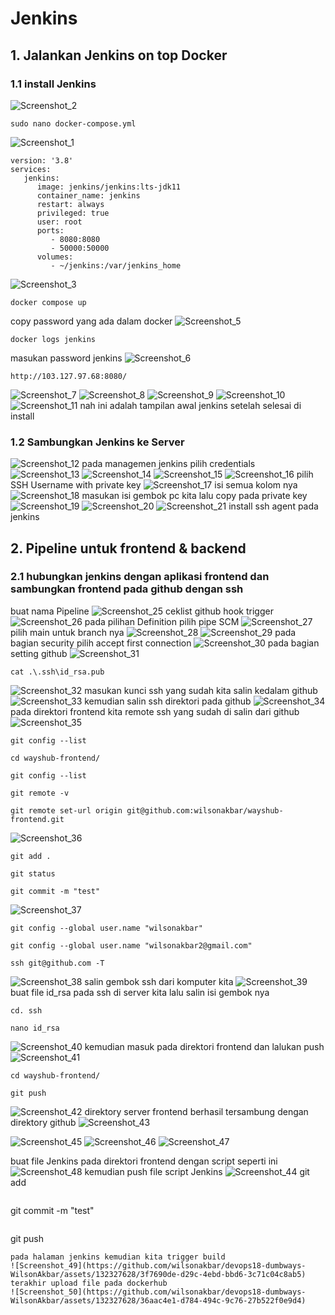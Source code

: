 # Jenkins
## 1. Jalankan Jenkins on top Docker
### 1.1 install Jenkins
![Screenshot_2](https://github.com/wilsonakbar/devops18-dumbways-WilsonAkbar/assets/132327628/d3003eb6-ba71-4742-9015-7268f5d602a2)
```
sudo nano docker-compose.yml
```
![Screenshot_1](https://github.com/wilsonakbar/devops18-dumbways-WilsonAkbar/assets/132327628/c4b038f6-92ba-4fd1-8e99-83701b779c66)
```
version: '3.8'
services:
   jenkins:
      image: jenkins/jenkins:lts-jdk11
      container_name: jenkins
      restart: always
      privileged: true
      user: root
      ports:
         - 8080:8080
         - 50000:50000 
      volumes:
         - ~/jenkins:/var/jenkins_home
```
![Screenshot_3](https://github.com/wilsonakbar/devops18-dumbways-WilsonAkbar/assets/132327628/56b2992c-7c7c-4c43-9120-d68ddb091a12)
 ```
docker compose up
```
copy password yang ada dalam docker
![Screenshot_5](https://github.com/wilsonakbar/devops18-dumbways-WilsonAkbar/assets/132327628/3fbf5d0b-bdec-4a6a-b15f-9b7ffe03b357)
```
docker logs jenkins
```
masukan password jenkins
![Screenshot_6](https://github.com/wilsonakbar/devops18-dumbways-WilsonAkbar/assets/132327628/d4bbe6e8-1c08-4262-a7e1-fa7c88b2d18e)

```
http://103.127.97.68:8080/
```
![Screenshot_7](https://github.com/wilsonakbar/devops18-dumbways-WilsonAkbar/assets/132327628/e60d33da-547b-4181-9330-b12926980f3c)
![Screenshot_8](https://github.com/wilsonakbar/devops18-dumbways-WilsonAkbar/assets/132327628/84ea1bcc-5650-4b26-baf6-b4091ee924f5)
![Screenshot_9](https://github.com/wilsonakbar/devops18-dumbways-WilsonAkbar/assets/132327628/dfef9c8d-5aee-4ed3-b086-61375553992c)
![Screenshot_10](https://github.com/wilsonakbar/devops18-dumbways-WilsonAkbar/assets/132327628/55308a2f-5989-4084-8c41-6fb3b99b3f76)
![Screenshot_11](https://github.com/wilsonakbar/devops18-dumbways-WilsonAkbar/assets/132327628/156b1d64-8237-40c0-a467-22c0fd63ee0b)
nah ini adalah tampilan awal jenkins setelah selesai di install
### 1.2 Sambungkan Jenkins ke Server
![Screenshot_12](https://github.com/wilsonakbar/devops18-dumbways-WilsonAkbar/assets/132327628/d9d82d0d-4df2-4a2d-8f15-d0509db2e122)
pada managemen jenkins pilih credentials
![Screenshot_13](https://github.com/wilsonakbar/devops18-dumbways-WilsonAkbar/assets/132327628/172cdbf7-8eba-4b97-91ea-7b9556aa65dc)
![Screenshot_14](https://github.com/wilsonakbar/devops18-dumbways-WilsonAkbar/assets/132327628/74748bba-e40d-4416-934e-be44852d0c41)
![Screenshot_15](https://github.com/wilsonakbar/devops18-dumbways-WilsonAkbar/assets/132327628/144a4b5f-cdd8-45c0-bd6c-79677cff4ce6)
![Screenshot_16](https://github.com/wilsonakbar/devops18-dumbways-WilsonAkbar/assets/132327628/df42963f-ddf3-458e-9e9c-d69d1be53e68)
pilih SSH Username with private key
![Screenshot_17](https://github.com/wilsonakbar/devops18-dumbways-WilsonAkbar/assets/132327628/d24544da-fd30-488f-867a-a544df062350)
isi semua kolom nya
![Screenshot_18](https://github.com/wilsonakbar/devops18-dumbways-WilsonAkbar/assets/132327628/ebf2b8fb-9790-4194-91f8-b7f61b23a45e)
masukan isi gembok pc kita lalu copy pada private key
![Screenshot_19](https://github.com/wilsonakbar/devops18-dumbways-WilsonAkbar/assets/132327628/b4bdf7af-991b-4b29-b909-5fd14824868a)
![Screenshot_20](https://github.com/wilsonakbar/devops18-dumbways-WilsonAkbar/assets/132327628/e7241d4c-7cf4-4aef-b6c7-9ca8e1d368d1)
![Screenshot_21](https://github.com/wilsonakbar/devops18-dumbways-WilsonAkbar/assets/132327628/6c0e7aaa-d62e-4923-9401-4de96bcd2cf6)
install ssh agent pada jenkins
## 2. Pipeline untuk frontend & backend
### 2.1 hubungkan jenkins dengan aplikasi frontend dan sambungkan frontend pada github dengan ssh
buat nama Pipeline
![Screenshot_25](https://github.com/wilsonakbar/devops18-dumbways-WilsonAkbar/assets/132327628/9a172e56-4885-4435-9f79-b494ca70f90b)
ceklist github hook trigger
![Screenshot_26](https://github.com/wilsonakbar/devops18-dumbways-WilsonAkbar/assets/132327628/82da8e97-5d68-439e-98fd-31757077dcfa)
pada pilihan Definition pilih pipe SCM
![Screenshot_27](https://github.com/wilsonakbar/devops18-dumbways-WilsonAkbar/assets/132327628/981a252d-5348-4629-97dd-0cd265034a82)
pilih main untuk branch nya
![Screenshot_28](https://github.com/wilsonakbar/devops18-dumbways-WilsonAkbar/assets/132327628/f94bdc19-7592-4e8e-910c-45994f2ddbff)
![Screenshot_29](https://github.com/wilsonakbar/devops18-dumbways-WilsonAkbar/assets/132327628/47569f22-02c8-42d1-94fc-507d7f4f638a)
pada bagian security pilih accept first connection
![Screenshot_30](https://github.com/wilsonakbar/devops18-dumbways-WilsonAkbar/assets/132327628/0c0732d3-e157-4e73-a589-6aa14da92451)
pada bagian setting github
![Screenshot_31](https://github.com/wilsonakbar/devops18-dumbways-WilsonAkbar/assets/132327628/eb6e2cb2-8313-48bf-8063-678455eebbdb)
```
cat .\.ssh\id_rsa.pub
```
![Screenshot_32](https://github.com/wilsonakbar/devops18-dumbways-WilsonAkbar/assets/132327628/28ab91e1-3378-46f6-af59-2bdaee228766)
masukan kunci ssh yang sudah kita salin kedalam github
![Screenshot_33](https://github.com/wilsonakbar/devops18-dumbways-WilsonAkbar/assets/132327628/12da49e6-8795-44b8-9a6c-e02571c6d500)
kemudian salin ssh direktori pada github
![Screenshot_34](https://github.com/wilsonakbar/devops18-dumbways-WilsonAkbar/assets/132327628/431e4749-4c7e-4bda-90c4-edef7aca6e4e)
pada direktori frontend kita remote ssh yang sudah di salin dari github
![Screenshot_35](https://github.com/wilsonakbar/devops18-dumbways-WilsonAkbar/assets/132327628/6b8e4e26-17cf-447f-8aca-db00f5c1eadb)
```
git config --list
```
```
cd wayshub-frontend/
```
```
git config --list
```
```
git remote -v
```
```
git remote set-url origin git@github.com:wilsonakbar/wayshub-frontend.git
```
![Screenshot_36](https://github.com/wilsonakbar/devops18-dumbways-WilsonAkbar/assets/132327628/da8d189a-87e7-4ee3-bce8-7b6a6657ffa0)
```
git add .
```
```
git status
```
```
git commit -m "test"
```
![Screenshot_37](https://github.com/wilsonakbar/devops18-dumbways-WilsonAkbar/assets/132327628/ffa4200c-fe83-4326-a904-c83cbf5c55ab)
```
git config --global user.name "wilsonakbar"
```
```
git config --global user.name "wilsonakbar2@gmail.com"
```
```
ssh git@github.com -T
```
![Screenshot_38](https://github.com/wilsonakbar/devops18-dumbways-WilsonAkbar/assets/132327628/a1ecc307-2c62-4100-ae70-c9102b40eb9e)
salin gembok ssh dari komputer kita
![Screenshot_39](https://github.com/wilsonakbar/devops18-dumbways-WilsonAkbar/assets/132327628/3ecd5e26-2f05-4794-a256-9cf6a8d9c884)
buat file id_rsa pada ssh di server kita lalu salin isi gembok nya
```
cd. ssh
```
```
nano id_rsa
```
![Screenshot_40](https://github.com/wilsonakbar/devops18-dumbways-WilsonAkbar/assets/132327628/412bd3c1-9ef7-4657-ac88-15d7070c163b)
kemudian masuk pada direktori frontend dan lalukan push
![Screenshot_41](https://github.com/wilsonakbar/devops18-dumbways-WilsonAkbar/assets/132327628/ccf3487b-89a1-4485-8f58-59b3c97151c6)
```
cd wayshub-frontend/
```
```
git push
```
![Screenshot_42](https://github.com/wilsonakbar/devops18-dumbways-WilsonAkbar/assets/132327628/de006f74-7a32-4810-b078-e0d671787ca0)
direktory server frontend berhasil tersambung dengan direktory github
![Screenshot_43](https://github.com/wilsonakbar/devops18-dumbways-WilsonAkbar/assets/132327628/e7d40289-62b2-4cef-9ad9-2a6e3d041e60)


![Screenshot_45](https://github.com/wilsonakbar/devops18-dumbways-WilsonAkbar/assets/132327628/f1986136-0dfe-41ae-81d3-4a0bdd37bd6c)
![Screenshot_46](https://github.com/wilsonakbar/devops18-dumbways-WilsonAkbar/assets/132327628/4e3c54af-9151-4847-b688-5876041705af)
![Screenshot_47](https://github.com/wilsonakbar/devops18-dumbways-WilsonAkbar/assets/132327628/8a02411b-035a-4b74-808e-250dec1a7d6a)


buat file Jenkins pada direktori frontend dengan script seperti ini
![Screenshot_48](https://github.com/wilsonakbar/devops18-dumbways-WilsonAkbar/assets/132327628/5297fbc7-94b0-48d8-b0d8-d82fc48a461e)
kemudian push file script Jenkins
![Screenshot_44](https://github.com/wilsonakbar/devops18-dumbways-WilsonAkbar/assets/132327628/d4d71970-d58e-4e1e-9b00-41a129ccd3b8)
git add
```
```
git commit -m "test"
```
```
git push
```
pada halaman jenkins kemudian kita trigger build
![Screenshot_49](https://github.com/wilsonakbar/devops18-dumbways-WilsonAkbar/assets/132327628/3f7690de-d29c-4ebd-bbd6-3c71c04c8ab5)
terakhir upload file pada dockerhub
![Screenshot_50](https://github.com/wilsonakbar/devops18-dumbways-WilsonAkbar/assets/132327628/36aac4e1-d784-494c-9c76-27b522f0e9d4)
